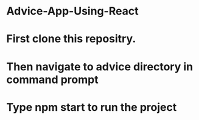 # Advice-App-Using-React
# First clone this repositry.
# Then navigate to advice directory in command prompt
# Type npm start to run the project
